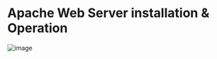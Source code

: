 # Apache Web Server installation & Operation

![image](https://user-images.githubusercontent.com/83491188/209528003-8c264d9f-e39d-443c-8b13-c8fb08fb4d94.png)
